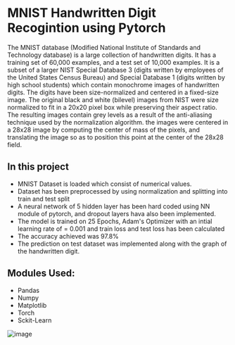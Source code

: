 # MNIST Handwritten Digit Recogintion using Pytorch
The MNIST database (Modified National Institute of Standards and Technology database) is a large collection of handwritten digits. It has a training set of 60,000 examples, and a test set of 10,000 examples. It is a subset of a larger NIST Special Database 3 (digits written by employees of the United States Census Bureau) and Special Database 1 (digits written by high school students) which contain monochrome images of handwritten digits. The digits have been size-normalized and centered in a fixed-size image. The original black and white (bilevel) images from NIST were size normalized to fit in a 20x20 pixel box while preserving their aspect ratio. The resulting images contain grey levels as a result of the anti-aliasing technique used by the normalization algorithm. the images were centered in a 28x28 image by computing the center of mass of the pixels, and translating the image so as to position this point at the center of the 28x28 field.

## In this project
* MNIST Dataset is loaded which consist of numerical values.
* Dataset has been preprocessed by using normalization and splitting into train and test split
* A neural network of 5 hidden layer has been hard coded using NN module of pytorch, and dropout layers hava also been implemented.
* The model is trained on 25 Epochs, Adam's Optimizer with an intial learning rate of = 0.001 and train loss and test loss has been calculated
* The accuracy achieved was 97.8%
* The prediction on test dataset was implemented along with the graph of the handwritten digit.

## Modules Used:
* Pandas
* Numpy
* Matplotlib
* Torch
* Sckit-Learn


![image](https://user-images.githubusercontent.com/91888013/204275087-5c2f0d7d-f194-4b4c-bc28-19a4708bebc1.png)

  
